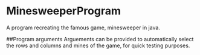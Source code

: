 # MinesweeperProgram
A program recreating the famous game, minesweeper in java.

##Program arguments
Arguements can be provided to automatically select the rows and columns and mines of the game, for quick testing purposes. 

